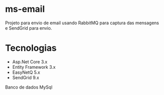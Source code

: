 # ms-email
Projeto para envio de email usando RabbitMQ para captura das mensagens e SendGrid para envio.

# Tecnologias
* Asp.Net Core 3.x
* Entity Framework 3.x
* EasyNetQ 5.x
* SendGrid 9.x

Banco de dados MySql
